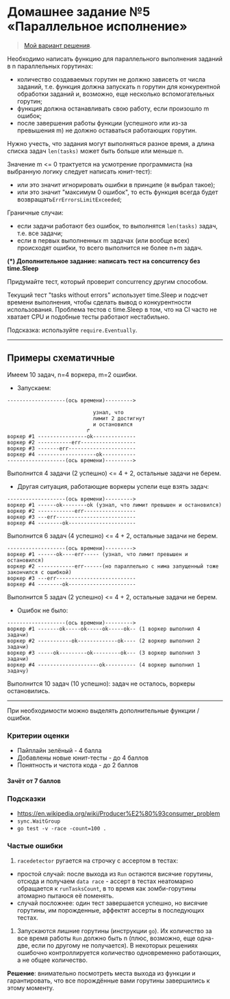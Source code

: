 # Домашнее задание №5 «Параллельное исполнение»

> [Мой вариант решения](./REPORT.md).

Необходимо написать функцию для параллельного выполнения заданий в n параллельных горутинах:

* количество создаваемых горутин не должно зависеть от числа заданий, т.е. функция должна запускать n горутин для конкурентной обработки заданий и, возможно, еще несколько вспомогательных горутин;
* функция должна останавливать свою работу, если произошло m ошибок;
* после завершения работы функции (успешного или из-за превышения m) не должно оставаться работающих горутин.

Нужно учесть, что задания могут выполняться разное время, а длина списка задач
`len(tasks)` может быть больше или меньше n.

Значение m <= 0 трактуется на усмотрение программиста (на выбранную логику следует написать юнит-тест):

* или это значит игнорировать ошибки в принципе (я выбрал такое);
* или это значит "максимум 0 ошибок", то есть функция всегда будет возвращать`ErrErrorsLimitExceeded`;

Граничные случаи:

* если задачи работают без ошибок, то выполнятся `len(tasks)` задач, т.е. все задачи;
* если в первых выполненных m задачах (или вообще всех) происходят ошибки, то всего выполнится не более n+m задач.

**(*) Дополнительное задание: написать тест на concurrency без time.Sleep**

Придумайте тест, который проверит concurrency другим способом.

Текущий тест "tasks without errors" использует time.Sleep и подсчет времени выполнения, чтобы сделать вывод о конкурентности использования. Проблема тестов с time.Sleep в том, что на CI часто не хватает CPU и подобные тесты работают нестабильно.

Подсказка: используйте `require.Eventually`.

---

## Примеры схематичные

Имеем 10 задач, n=4 воркера, m=2 ошибки.

* Запускаем:

```text
-------------------(ось времени)---------> 

                            узнал, что 
                            лимит 2 достигнут
                            и остановился
                          ↱ 
воркер #1 ----------------ok-------------- 
воркер #2 -----------err------------------
воркер #3 -------err----------------------
воркер #4 -------------------ok-----------
-------------------(ось времени)---------> 
```

Выполнится 4 задачи (2 успешно) <= 4 + 2, остальные задачи не берем.

* Другая ситуация, работающие воркеры успели еще взять задач:

```text
-------------------(ось времени)---------> 
воркер #1 ------ok--------ok (узнал, что лимит превышен и остановился)
воркер #2 ------------err-----------------
воркер #3 ---err--------------------------
воркер #4 --------ok----------------------
```

Выполнится 6 задач (4 успешно) <= 4 + 2, остальные задачи не берем.

```text
-------------------(ось времени)---------> 
воркер #1 ------ok----err----- (узнал, что лимит превышен и остановился)
воркер #2 ------------err------(но параллельно с нима запущенный тоже закончился с ошибкой)
воркер #3 ---err--------------------------
воркер #4 --------ok----------------------
```

Выполнится 5 задач (2 успешно) <= 4 + 2, остальные задачи не берем.

* Ошибок не было:

```text
-------------------(ось времени)---------> 
воркер #1 -------ok-----ok-----ok-----ok-- (1 воркер выполнил 4 задачи)
воркер #2 -----------ok-------------ok---- (2 воркер выполнил 2 задачи)
воркер #3 -----ok---------ok---------ok--- (3 воркер выполнил 3 задачи)
воркер #4 --------------------ok---------- (4 воркер выполнил 1 задачу)
```

Выполнится 10 задач (10 успешно): задач не осталось, воркеры остановились.

---

При необходимости можно выделять дополнительные функции / ошибки.

### Критерии оценки

* Пайплайн зелёный - 4 балла
* Добавлены новые юнит-тесты - до 4 баллов
* Понятность и чистота кода - до 2 баллов

#### Зачёт от 7 баллов

### Подсказки

* https://en.wikipedia.org/wiki/Producer%E2%80%93consumer_problem
* `sync.WaitGroup`
* `go test -v -race -count=100 .`

### Частые ошибки

1) `racedetector` ругается на строчку с ассертом в тестах:

* простой случай: после выхода из `Run` остаются висячие горутины, отсюда и получаем `data race` -
ассерт в тестах неатомарно обращается к `runTasksCount`, в то время как зомби-горутины атомарно пытаюся её поменять.
* случай посложнее: один тест завершается успешно, но висячие горутины, им порожденные, аффектят ассерты в
последующих тестах.

1) Запускаются лишние горутины (инструкции `go`). Их количество за все время работы `Run` должно быть n (плюс, возможно, еще одна-две, если по другому не получается). В некоторых решениях ошибочно контроллируется количество одновременно работающих, а не общее количество.

**Решение**: внимательно посмотреть места выхода из функции и гарантировать, что все порождённые вами горутины
завершились к этому моменту.
